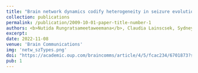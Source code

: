 ```yaml
---
title: "Brain network dynamics codify heterogeneity in seizure evolution"
collection: publications
permalink: /publication/2009-10-01-paper-title-number-1
authors: <b>Nutida Rungratsameetaweemana</b>, Claudia Lainscsek, Sydney S. Cash, Javier O. Garcia, Terrence J. Sejnowski*, Kanika Bansal*
excerpt: 
date: 2022-11-08
venue: 'Brain Communications'
img: 'netw_szTypes.png'
doi: "https://academic.oup.com/braincomms/article/4/5/fcac234/6701873?searchresult=1"
pub: 1
---
```



